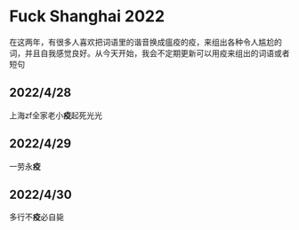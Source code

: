# Fuck Shanghai 2022

在这两年，有很多人喜欢把词语里的谐音换成瘟疫的疫，来组出各种令人尴尬的词，并且自我感觉良好。从今天开始，我会不定期更新可以用疫来组出的词语或者短句

## 2022/4/28
上海zf全家老小**疫**起死光光

## 2022/4/29
一劳永**疫**

## 2022/4/30
多行不**疫**必自毙
